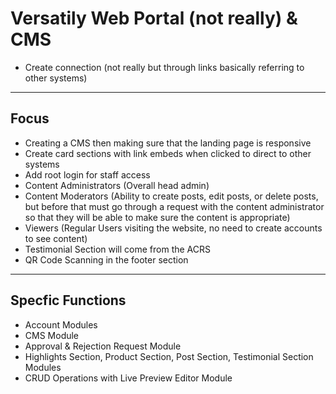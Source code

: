 # Versatily Web Portal (not really) & CMS


- Create connection (not really but through links basically referring to other systems)

---

## Focus

- Creating a CMS then making sure that the landing page is responsive
- Create card sections with link embeds when clicked to direct to other systems
- Add root login for staff access
- Content Administrators (Overall head admin)
- Content Moderators (Ability to create posts, edit posts, or delete posts, but before that must go through a request with the content administrator so that they will be able to make sure the content is appropriate)
- Viewers (Regular Users visiting the website, no need to create accounts to see content)
- Testimonial Section will come from the ACRS
- QR Code Scanning in the footer section

---

## Specfic Functions
- Account Modules
- CMS Module
- Approval & Rejection Request Module
- Highlights Section, Product Section, Post Section, Testimonial Section Modules
- CRUD Operations with Live Preview Editor Module

